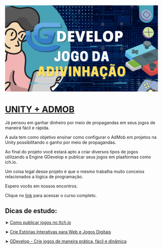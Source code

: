 ![](https://github.com/dfilitto/JogoDaAdivinhacaoGDevelop/blob/main/GDevelop%20-%20Jogo%20da%20adivinha%C3%A7%C3%A3o.jpg?raw=true)
# [UNITY + ADMOB](https://www.youtube.com/playlist?list=PLfvOpw8k80Wpfd9OfQdd-yQE0fHen4acn)

Já pensou em ganhar dinheiro por meio de propagandas em seus jogos de maneirá fácil e rápida.

A aula tem como objetivo ensinar como configurar o AdMob em projetos na Unity possibilitando o ganho por meio de propagandas.

Ao final do projeto você estará apto a criar diversos tipos de jogos utilizando a Engine GDevelop e publicar seus jogos em plaaformas como ich.io. 

Um coisa legal desse projeto é que o mesmo trabalha muito conceios relacionados a lógica de programação. 

Espero vocês em nossos encontros.

Clique no [link](https://www.youtube.com/playlist?list=PLfvOpw8k80Wpfd9OfQdd-yQE0fHen4acn) para acessar o curso completo.

## Dicas de estudo:

➤ [Como publicar jogos no Itch.io](https://www.youtube.com/playlist?list=PLfvOpw8k80WotNMAdJ4oMPe39t0FgaBu0)  

➤ [Crie Estórias Interativas para Web e Jogos Digitais](https://www.udemy.com/course/estorias-interativas/?referralCode=462DEE35F606F15E0297)

➤ [GDevelop - Crie jogos de maneira prática, fácil e dinâmica](https://www.udemy.com/course/gdevelop-crie-jogos-de-maneira-pratica-facil-e-dinamica/?referralCode=06270DF0222C4A03A4F5)  
